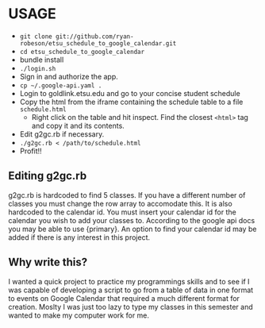USAGE
=====

* `git clone git://github.com/ryan-robeson/etsu_schedule_to_google_calendar.git`
* `cd etsu_schedule_to_google_calendar`
* bundle install
* `./login.sh`
* Sign in and authorize the app.
* `cp ~/.google-api.yaml .`
* Login to goldlink.etsu.edu and go to your concise student schedule
* Copy the html from the iframe containing the schedule table to a file `schedule.html`
  * Right click on the table and hit inspect. Find the closest `<html>` tag and copy it and its contents.
* Edit g2gc.rb if necessary.
* `./g2gc.rb < /path/to/schedule.html`
* Profit!!

Editing g2gc.rb
---------------
g2gc.rb is hardcoded to find 5 classes. If you have a different number of classes you must change the row array to accomodate this. It is also hardcoded to the calendar id. You must insert your calendar id for the calendar you wish to add your classes to. According to the google api docs you may be able to use {primary}. An option to find your calendar id may be added if there is any interest in this project.

Why write this?
---------------
I wanted a quick project to practice my programmings skills and to see if I was capable of developing a script to go from a table of data in one format to events on Google Calendar that required a much different format for creation. Moslty I was just too lazy to type my classes in this semester and wanted to make my computer work for me.
